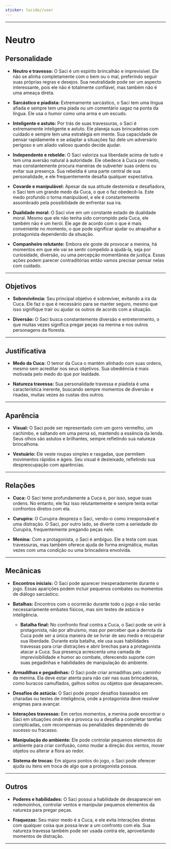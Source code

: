 ```yaml
---
sticker: lucide//user
---
```

---
# Neutro

## Personalidade

- **Neutro e travesso:** O Saci é um espírito brincalhão e imprevisível. Ele não se alinha completamente com o bem ou o mal, preferindo seguir suas próprias regras e desejos. Sua neutralidade pode ser um aspecto interessante, pois ele não é totalmente confiável, mas também não é uma ameaça direta.

- **Sarcástico e piadista:** Extremamente sarcástico, o Saci tem uma língua afiada e sempre tem uma piada ou um comentário sagaz na ponta da língua. Ele usa o humor como uma arma e um escudo.

- **Inteligente e astuto:** Por trás de suas travessuras, o Saci é extremamente inteligente e astuto. Ele planeja suas brincadeiras com cuidado e sempre tem uma estratégia em mente. Sua capacidade de pensar rapidamente e se adaptar a situações faz dele um adversário perigoso e um aliado valioso quando decide ajudar.

- **Independente e rebelde:** O Saci valoriza sua liberdade acima de tudo e tem uma aversão natural à autoridade. Ele obedece à Cuca por medo, mas constantemente procura maneiras de subverter suas ordens ou evitar sua presença. Sua rebeldia é uma parte central de sua personalidade, e ele frequentemente desafia qualquer expectativa.

- **Covarde e manipulável:** Apesar da sua atitude destemida e desafiadora, o Saci tem um grande medo da Cuca, o que o faz obedecê-la. Este medo profundo o torna manipulável, e ele é constantemente assombrado pela possibilidade de enfrentar sua ira.

- **Dualidade moral:** O Saci vive em um constante estado de dualidade moral. Mesmo que ele não tenha sido corrompido pela Cuca, ele também não é um herói. Ele age de acordo com o que é mais conveniente no momento, o que pode significar ajudar ou atrapalhar a protagonista dependendo da situação.

- **Companheiro relutante:** Embora ele goste de provocar a menina, há momentos em que ele vai se sentir compelido a ajudá-la, seja por curiosidade, diversão, ou uma percepção momentânea de justiça. Essas ações podem parecer contraditórias então vamos precisar pensar nelas com cuidado.

---
## Objetivos

- **Sobrevivência:** Seu principal objetivo é sobreviver, evitando a ira da Cuca. Ele faz o que é necessário para se manter seguro, mesmo que isso signifique trair ou ajudar os outros de acordo com a situação.

- **Diversão:** O Saci busca constantemente diversão e entretenimento, o que muitas vezes significa pregar peças na menina e nos outros personagens da floresta.

---
## Justificativa

- **Medo da Cuca:** O temor da Cuca o mantém alinhado com suas ordens, mesmo sem acreditar nos seus objetivos. Sua obediência é mais motivada pelo medo do que por lealdade.

- **Natureza travessa:** Sua personalidade travessa e piadista é uma característica inerente, buscando sempre momentos de diversão e risadas, muitas vezes às custas dos outros.

---
## Aparência 

- **Visual:** O Saci pode ser representado com um gorro vermelho, um cachimbo, e saltando em uma perna só, mantendo a essência da lenda. Seus olhos são astutos e brilhantes, sempre refletindo sua natureza brincalhona.

- **Vestuário:** Ele veste roupas simples e rasgadas, que permitem movimentos rápidos e ágeis. Seu visual é desleixado, refletindo sua despreocupação com aparências.

---
## Relações

- **Cuca:** O Saci teme profundamente a Cuca e, por isso, segue suas ordens. No entanto, ele faz isso relutantemente e sempre tenta evitar confrontos diretos com ela.

- **Curupira:** O Curupira despreza o Saci, vendo-o como irresponsável e uma distração. O Saci, por outro lado, se diverte com a seriedade do Curupira, frequentemente pregando peças nele.

- **Menina:** Com a protagonista, o Saci é ambíguo. Ele a testa com suas travessuras, mas também oferece ajuda de forma enigmática, muitas vezes com uma condição ou uma brincadeira envolvida.

---
## Mecânicas

- **Encontros iniciais:** O Saci pode aparecer inesperadamente durante o jogo. Essas aparições podem incluir pequenos combates ou momentos de diálogo sarcástico.

- **Batalhas:** Encontros com o ocorrerão durante todo o jogo e não serão necessariamente embates físicos, mas sim testes de astúcia e inteligência.
	- **Batalha final:** No confronto final contra a Cuca, o Saci pode se unir à protagonista, não por altruísmo, mas por perceber que a derrota da Cuca pode ser a única maneira de se livrar de seu medo e recuperar sua liberdade. Durante esta batalha, ele usa suas habilidades travessas para criar distrações e abrir brechas para a protagonista atacar a Cuca. Sua presença acrescenta uma camada de imprevisibilidade e humor ao combate, oferecendo suporte com suas pegadinhas e habilidades de manipulação do ambiente.

- **Armadilhas e pegadinhas:** O Saci pode criar armadilhas pelo caminho da menina. Ela deve estar atenta para não cair nas suas brincadeiras, como buracos camuflados, galhos soltos ou objetos que desaparecem.

- **Desafios de astúcia:** O Saci pode propor desafios baseados em charadas ou testes de inteligência, onde a protagonista deve resolver enigmas para avançar.

- **Interações travessas:** Em certos momentos, a menina pode encontrar o Saci em situações onde ele a provoca ou a desafia a completar tarefas complicadas, com recompensas ou penalidades dependendo do sucesso ou fracasso.

- **Manipulação do ambiente:** Ele pode controlar pequenos elementos do ambiente para criar confusão, como mudar a direção dos ventos, mover objetos ou alterar a flora ao redor.

- **Sistema de trocas:** Em alguns pontos do jogo, o Saci pode oferecer ajuda ou itens em troca de algo que a protagonista possua.

---
## Outros

- **Poderes e habilidades:** O Saci possui a habilidade de desaparecer em redemoinhos, controlar ventos e manipular pequenos elementos da natureza para pregar peças.

- **Fraquezas:** Seu maior medo é a Cuca, e ele evita interações diretas com qualquer coisa que possa levar a um confronto com ela. Sua natureza travessa também pode ser usada contra ele, aproveitando momentos de distração.

---